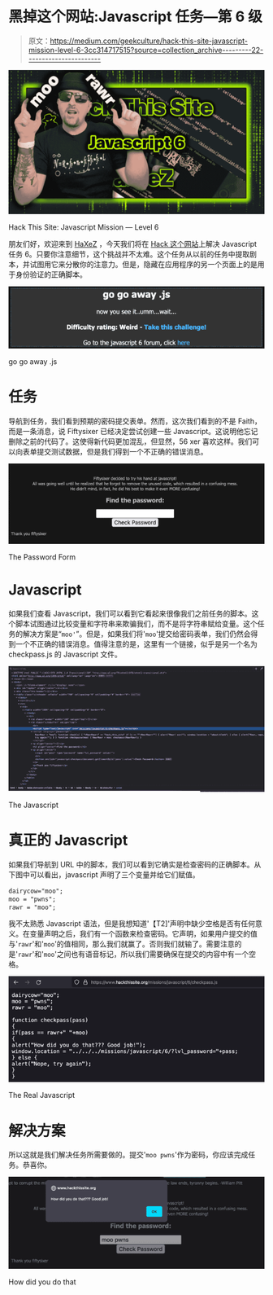 # 黑掉这个网站:Javascript 任务—第 6 级

> 原文：<https://medium.com/geekculture/hack-this-site-javascript-mission-level-6-3cc314717515?source=collection_archive---------22----------------------->

![](img/b3044da35b297a5d128902ffd76fdeff.png)

Hack This Site: Javascript Mission — Level 6

朋友们好，欢迎来到 [HaXeZ](https://haxez.org/) ，今天我们将在 [Hack 这个网站](https://hackthissite.org/)上解决 Javascript 任务 6。只要你注意细节，这个挑战并不太难。这个任务从以前的任务中提取剧本，并试图用它来分散你的注意力。但是，隐藏在应用程序的另一个页面上的是用于身份验证的正确脚本。

![](img/d5cb82130e843816f22723b496af23e0.png)

go go away .js

# 任务

导航到任务，我们看到预期的密码提交表单。然而，这次我们看到的不是 Faith，而是一条消息，说 Fiftysixer 已经决定尝试创建一些 Javascript。这说明他忘记删除之前的代码了。这使得新代码更加混乱，但显然，56 xer 喜欢这样。我们可以向表单提交测试数据，但是我们得到一个不正确的错误消息。

![](img/0d31bd70f09d1a1e89fde0091625e475.png)

The Password Form

# Javascript

如果我们查看 Javascript，我们可以看到它看起来很像我们之前任务的脚本。这个脚本试图通过比较变量和字符串来欺骗我们，而不是将字符串赋给变量。这个任务的解决方案是“`moo'`”。但是，如果我们将'`moo`'提交给密码表单，我们仍然会得到一个不正确的错误消息。值得注意的是，这里有一个链接，似乎是另一个名为 checkpass.js 的 Javascript 文件。

![](img/559ec8f936269daeda13f2a394c338ce.png)

The Javascript

# 真正的 Javascript

如果我们导航到 URL 中的脚本，我们可以看到它确实是检查密码的正确脚本。从下图中可以看出，javascript 声明了三个变量并给它们赋值。

```
dairycow="moo";
moo = "pwns";
rawr = "moo";
```

我不太熟悉 Javascript 语法，但是我想知道'【T2]'声明中缺少空格是否有任何意义。在变量声明之后，我们有一个函数来检查密码。它声明，如果用户提交的值与'`rawr`'和'`moo`'的值相同，那么我们就赢了。否则我们就输了。需要注意的是'`rawr`'和'`moo`'之间也有语音标记，所以我们需要确保在提交的内容中有一个空格。

![](img/028bcff7144e2486ee97e5f837b52b1a.png)

The Real Javascript

# 解决方案

所以这就是我们解决任务所需要做的。提交'`moo pwns`'作为密码，你应该完成任务。恭喜你。

![](img/5776d9487726de8fef4c168fdb552412.png)

How did you do that